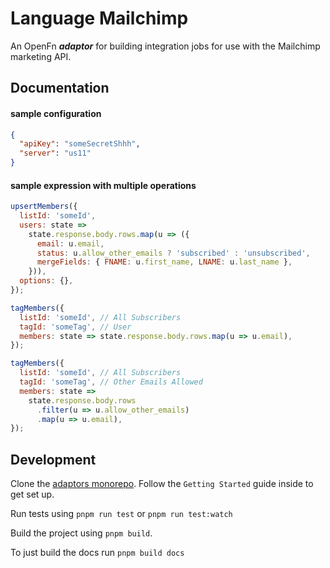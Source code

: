 # Language Mailchimp

An OpenFn **_adaptor_** for building integration jobs for use with the Mailchimp
marketing API.

## Documentation

#### sample configuration

```json
{
  "apiKey": "someSecretShhh",
  "server": "us11"
}
```

#### sample expression with multiple operations

```js
upsertMembers({
  listId: 'someId',
  users: state =>
    state.response.body.rows.map(u => ({
      email: u.email,
      status: u.allow_other_emails ? 'subscribed' : 'unsubscribed',
      mergeFields: { FNAME: u.first_name, LNAME: u.last_name },
    })),
  options: {},
});

tagMembers({
  listId: 'someId', // All Subscribers
  tagId: 'someTag', // User
  members: state => state.response.body.rows.map(u => u.email),
});

tagMembers({
  listId: 'someId', // All Subscribers
  tagId: 'someTag', // Other Emails Allowed
  members: state =>
    state.response.body.rows
      .filter(u => u.allow_other_emails)
      .map(u => u.email),
});
```

## Development

Clone the [adaptors monorepo](https://github.com/OpenFn/adaptors). Follow the
`Getting Started` guide inside to get set up.

Run tests using `pnpm run test` or `pnpm run test:watch`

Build the project using `pnpm build`.

To just build the docs run `pnpm build docs`
